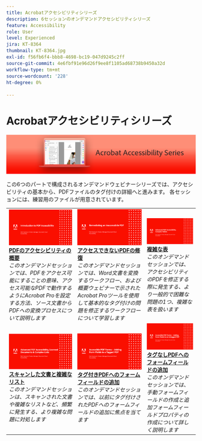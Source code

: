 ```yaml
---
title: Acrobatアクセシビリティシリーズ
description: 6セッションのオンデマンドアクセシビリティシリーズ
feature: Accessibility
role: User
level: Experienced
jira: KT-8364
thumbnail: KT-8364.jpg
exl-id: f56fb6f4-bbb8-4698-bc19-047d9245c2ff
source-git-commit: 4e6fbf91e96d26f9ee8f1105ad68738b9450a32d
workflow-type: tm+mt
source-wordcount: '228'
ht-degree: 0%

---
```


# Acrobatアクセシビリティシリーズ

![Acrobat Accessibility Series Image](../assets/Hero_Accessibility.png)

この6つのパートで構成されるオンデマンドウェビナーシリーズでは、アクセシビリティの基本から、PDFファイルのタグ付けの詳細へと進みます。 各セッションには、練習用のファイルが用意されています。

<table style="table-layout:fixed">
<tr>
  <td>
    <a href="accessibilitysession1.md">
      <img alt="PDFのアクセシビリティの概要" src="../assets/Accessibilitysession1_1280.png" />
    </a>
    <div>
    <a href="accessibilitysession1.md"><strong>PDFのアクセシビリティの概要</strong></a>
    </div>
    <em>このオンデマンドセッションでは、PDFをアクセス可能にすることの意味、アクセス可能なPDFで動作するようにAcrobat Proを設定する方法、ソース文書からPDFへの変換プロセスについて説明します</em>
    <br>
  </td>
  <td>
    <a href="accessibilitysession2.md">
      <img alt="アクセスできないPDFの修復" src="../assets/Accessibilitysession2_1280.png" />
    </a>
    <div>
    <a href="accessibilitysession2.md"><strong>アクセスできないPDFの修復</strong></a>
    </div>
    <em>このオンデマンドセッションでは、Word文書を変換するワークフロー、および概要ウェビナーで示されたAcrobat Proツールを使用して基本的なタグ付けの問題を修正するワークフローについて学習します</em>
    <br>
  </td>  
  <td>
    <a href="accessibilitysession3.md">
      <img alt="複雑な表" src="../assets/Accessibilitysession3_1280.png" />
    </a>
    <div>
    <a href="accessibilitysession3.md"><strong>複雑な表</strong></a>
    </div>
    <em>このオンデマンドセッションでは、アクセシビリティのPDFを修正する際に発生する、より一般的で困難な問題の1つ、複雑な表を扱います</em>
    <br>
  </td>
</tr>
<tr>
  <td>
    <a href="accessibilitysession4.md">
      <img alt="スキャンされた文書と複雑なリスト" src="../assets/Accessibilitysession4_1280.png" />
    </a>
    <div>
    <a href="accessibilitysession4.md"><strong>スキャンした文書と複雑なリスト</strong></a>
    </div>
    <em>このオンデマンドセッションは、スキャンされた文書や複雑なリストなど、頻繁に発生する、より複雑な問題に対処します</em>
    <br>
  </td>
  <td>
    <a href="accessibilitysession5.md">
      <img alt="タグ付きPDFへのフォームフィールドの追加" src="../assets/Accessibilitysession5_1280.png" />
    </a>
    <div>
    <a href="accessibilitysession5.md"><strong>タグ付きPDFへのフォームフィールドの追加</strong></a>
    </div>
    <em>このオンデマンドセッションでは、以前にタグ付けされたPDFへのフォームフィールドの追加に焦点を当てます</em>
    <br>
  </td>  
  <td>
    <a href="accessibilitysession6.md">
      <img alt="タグなしPDFへのフォームフィールドの追加" src="../assets/Accessibilitysession6_1280.png" />
    </a>
    <div>
    <a href="accessibilitysession6.md"><strong>タグなしPDFへのフォームフィールドの追加</strong></a>
    </div>
    <em>このオンデマンドセッションでは、手動フォームフィールドの作成と追加フォームフィールドプロパティの作成について詳しく説明します</em>
    <br>
  </td> 
</tr>
</table>

